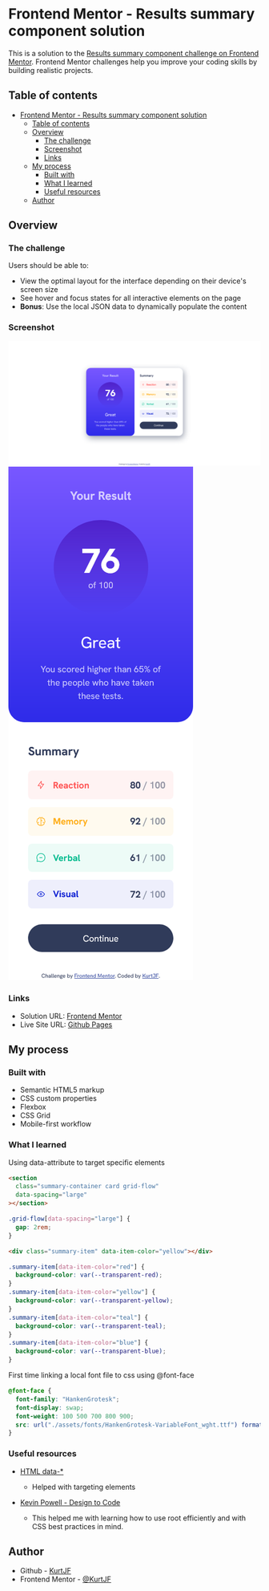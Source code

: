 # Frontend Mentor - Results summary component solution

This is a solution to the [Results summary component challenge on Frontend Mentor](https://www.frontendmentor.io/challenges/results-summary-component-CE_K6s0maV). Frontend Mentor challenges help you improve your coding skills by building realistic projects.

## Table of contents

- [Frontend Mentor - Results summary component solution](#frontend-mentor---results-summary-component-solution)
  - [Table of contents](#table-of-contents)
  - [Overview](#overview)
    - [The challenge](#the-challenge)
    - [Screenshot](#screenshot)
    - [Links](#links)
  - [My process](#my-process)
    - [Built with](#built-with)
    - [What I learned](#what-i-learned)
    - [Useful resources](#useful-resources)
  - [Author](#author)

## Overview

### The challenge

Users should be able to:

- View the optimal layout for the interface depending on their device's screen size
- See hover and focus states for all interactive elements on the page
- **Bonus**: Use the local JSON data to dynamically populate the content

### Screenshot

![Desktop View](./screenshot-desktop.png)
![Mobile View](./screenshot-mobile.png)

### Links

- Solution URL: [Frontend Mentor](https://www.frontendmentor.io/solutions/results-summary-component-ASd74LqBBJ)
- Live Site URL: [Github Pages](https://kurtjf.github.io/frontend-mentor/results-summary/)

## My process

### Built with

- Semantic HTML5 markup
- CSS custom properties
- Flexbox
- CSS Grid
- Mobile-first workflow

### What I learned

Using data-attribute to target specific elements

```html
<section
  class="summary-container card grid-flow"
  data-spacing="large"
></section>
```

```css
.grid-flow[data-spacing="large"] {
  gap: 2rem;
}
```

```html
<div class="summary-item" data-item-color="yellow"></div>
```

```css
.summary-item[data-item-color="red"] {
  background-color: var(--transparent-red);
}
.summary-item[data-item-color="yellow"] {
  background-color: var(--transparent-yellow);
}
.summary-item[data-item-color="teal"] {
  background-color: var(--transparent-teal);
}
.summary-item[data-item-color="blue"] {
  background-color: var(--transparent-blue);
}
```

First time linking a local font file to css using @font-face

```css
@font-face {
  font-family: "HankenGrotesk";
  font-display: swap;
  font-weight: 100 500 700 800 900;
  src: url("./assets/fonts/HankenGrotesk-VariableFont_wght.ttf") format("truetype");
}
```

### Useful resources

- [HTML data-\*](https://developer.mozilla.org/en-US/docs/Web/HTML/Global_attributes/data-*)

  - Helped with targeting elements

- [Kevin Powell - Design to Code](https://www.youtube.com/watch?v=KqFAs5d3Yl8)
  - This helped me with learning how to use root efficiently and with CSS best practices in mind.

## Author

- Github - [KurtJF](https://github.com/KurtJF)
- Frontend Mentor - [@KurtJF](https://www.frontendmentor.io/profile/KurtJF)
